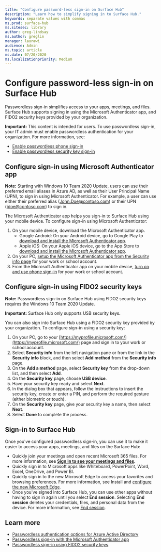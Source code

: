 ```yaml
---
title: "Configure password-less sign-in on Surface Hub"
description: "Learn how to simplify signing in to Surface Hub."
keywords: separate values with commas
ms.prod: surface-hub
ms.sitesec: library
author: greg-lindsay
ms.author: greglin
manager: laurawi
audience: Admin
ms.topic: article
ms.date: 07/20/2020
ms.localizationpriority: Medium
---
```


# Configure password-less sign-in on Surface Hub

 
Passwordless sign-in simplifies access to your apps, meetings, and files. Surface Hub supports signing in using the Microsoft Authenticator app, and FIDO2 security keys provided by your organization.

**Important:** This content is intended for users. To use passwordless sign-in, your IT admin must enable passwordless authentication for your organization. For more information, see:

- [Enable passwordless phone sign-in](https://docs.microsoft.com/azure/active-directory/authentication/howto-authentication-passwordless-phone)
- [Enable passwordless security key sign-in](https://docs.microsoft.com/azure/active-directory/authentication/howto-authentication-passwordless-security-key)


## Configure sign-in using Microsoft Authenticator app

**Note:** Starting with Windows 10 Team 2020 Update, users can use their preferred email aliases in Azure AD, as well as their User Principal Name (UPN), to sign in using Microsoft Authenticator. For example, a user can use either their preferred alias (John.Doe@contoso.com) or their UPN (jdoe@contoso.com) to sign in.
 
The Microsoft Authenticator app helps you sign-in to Surface Hub using your mobile device. To configure sign-in using Microsoft Authenticator:


1. On your mobile device, download the Microsoft Authenticator app.
    - Google Android: On your Android device, go to Google Play to [download and install the Microsoft Authenticator app](https://app.adjust.com/e3rxkc_7lfdtm?fallback=https%3A%2F%2Fplay.google.com%2Fstore%2Fapps%2Fdetails%3Fid%3Dcom.azure.authenticator).
    - Apple iOS: On your Apple iOS device, go to the App Store to [download and install the Microsoft Authenticator app](https://app.adjust.com/e3rxkc_7lfdtm?fallback=https%3A%2F%2Fitunes.apple.com%2Fus%2Fapp%2Fmicrosoft-authenticator%2Fid983156458).
2. On your PC, [setup the Microsoft Authenticator app from the Security info page](https://docs.microsoft.com/azure/active-directory/user-help/security-info-setup-auth-app#set-up-the-microsoft-authenticator-app-from-the-security-info-page) for your work or school account.
3. From the Microsoft Authenticator app on your mobile device, [turn on and use phone sign-in](https://docs.microsoft.com/azure/active-directory/user-help/user-help-auth-app-sign-in#turn-on-and-use-phone-sign-in-for-your-work-or-school-account) for your work or school account.

 
## Configure sign-in using FIDO2 security keys

**Note:** Passwordless sign-in on Surface Hub using FIDO2 security keys requires the Windows 10 Team 2020 Update.
 
**Important:** Surface Hub only supports USB security keys.
 
You can also sign into Surface Hub using a FIDO2 security key provided by your organization. To configure sign-in using a security key:


1. On your PC, go to your [https://myprofile.microsoft.com/](https://myprofile.microsoft.com/) page and sign in to your work or school account.
2. Select **Security info** from the left navigation pane or from the link in the **Security info** block, and then select **Add method** from the **Security info** page.
3. On the **Add a method** page, select **Security key** from the drop-down list, and then select **Add**.
4. On the **Security key** page, choose **USB device**.
5. Have your security key ready and select **Next**.
6. In the dialog box that appears, follow the instructions to insert the security key, create or enter a PIN, and perform the required gesture (either biometric or touch).
7. On the **Security key** page, give your security key a name, then select **Next**.
8. Select **Done** to complete the process.

## Sign-in to Surface Hub

Once you've configured passwordless sign-in, you can use it to make it easier to access your apps, meetings, and files on the Surface Hub:

- Quickly join your meetings and open recent Microsoft 365 files. For more information, see [**Sign in to see your meetings and files**](https://support.microsoft.com/help/4506480/sign-in-to-see-your-meetings-and-files-on-surface-hub).
- Quickly sign in to Microsoft apps like Whiteboard, PowerPoint, Word, Excel, OneDrive, and Power BI.
- Quickly sign in to the new Microsoft Edge to access your favorites and browsing preferences. For more information, see Install and [configure the new Microsoft Edge](http://surface-hub-install-chromium-edge.md).
- Once you've signed into Surface Hub, you can use other apps without having to sign in again until you select **End session**. Selecting **End session** deletes your credentials, files, and personal data from the device. For more information, see [End session](https://docs.microsoft.com/surface-hub/finishing-your-surface-hub-meeting).


## Learn more

- [Passwordless authentication options for Azure Active Directory](https://docs.microsoft.com/azure/active-directory/authentication/concept-authentication-passwordless)
- [Passwordless sign-in with the Microsoft Authenticator app](https://docs.microsoft.com/azure/active-directory/authentication/howto-authentication-passwordless-phone)
- [Passwordless sign-in using FIDO2 security keys](https://docs.microsoft.com/azure/active-directory/authentication/howto-authentication-passwordless-security-key#user-registration-and-management-of-fido2-security-keys)


